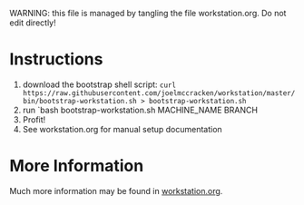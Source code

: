 WARNING: this file is managed by tangling the file workstation.org. Do not edit directly!

# Instructions

1. download the bootstrap shell script:
`curl https://raw.githubusercontent.com/joelmccracken/workstation/master/bin/bootstrap-workstation.sh > bootstrap-workstation.sh`
2. run `bash bootstrap-workstation.sh MACHINE_NAME BRANCH
3. Profit!
4. See workstation.org for manual setup documentation
# More Information

Much more information may be found in
<a href="workstation.org">workstation.org</a>.
